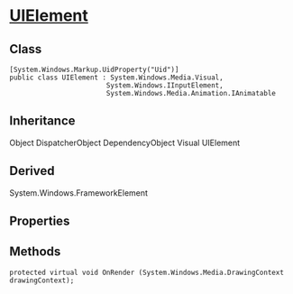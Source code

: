 
# [UIElement](https://docs.microsoft.com/en-us/dotnet/api/system.windows.uielement?view=windowsdesktop-6.0)

## Class

	[System.Windows.Markup.UidProperty("Uid")]
	public class UIElement : System.Windows.Media.Visual, 
							System.Windows.IInputElement, 
							System.Windows.Media.Animation.IAnimatable


## Inheritance

Object
DispatcherObject
DependencyObject
Visual
UIElement

## Derived

System.Windows.FrameworkElement

## Properties

## Methods

	protected virtual void OnRender (System.Windows.Media.DrawingContext drawingContext);

